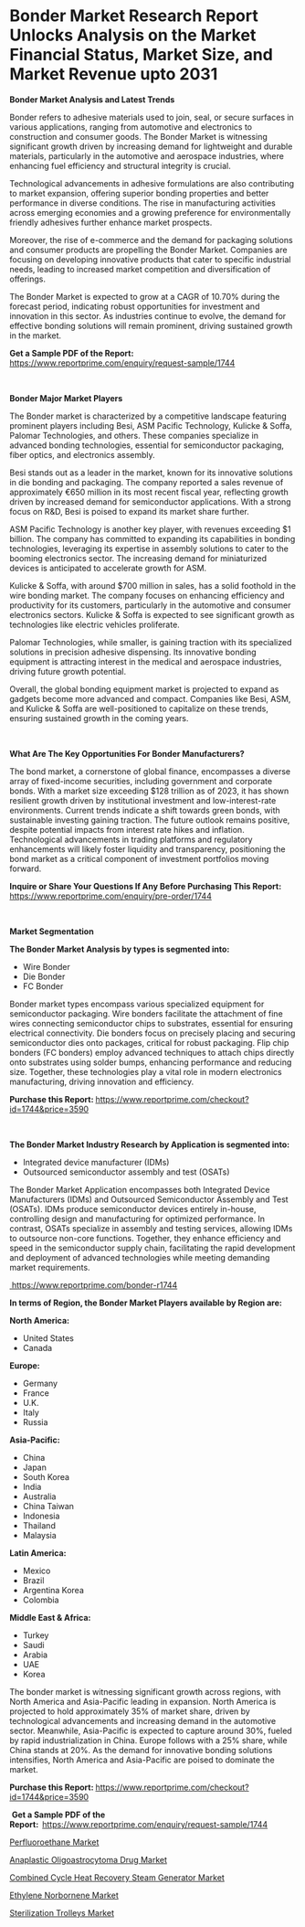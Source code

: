 <p><h1>Bonder Market Research Report Unlocks Analysis on the Market Financial Status, Market Size, and Market Revenue upto 2031</h1></p><p><strong>Bonder Market Analysis and Latest Trends</strong></p>
<p><p>Bonder refers to adhesive materials used to join, seal, or secure surfaces in various applications, ranging from automotive and electronics to construction and consumer goods. The Bonder Market is witnessing significant growth driven by increasing demand for lightweight and durable materials, particularly in the automotive and aerospace industries, where enhancing fuel efficiency and structural integrity is crucial. </p><p>Technological advancements in adhesive formulations are also contributing to market expansion, offering superior bonding properties and better performance in diverse conditions. The rise in manufacturing activities across emerging economies and a growing preference for environmentally friendly adhesives further enhance market prospects. </p><p>Moreover, the rise of e-commerce and the demand for packaging solutions and consumer products are propelling the Bonder Market. Companies are focusing on developing innovative products that cater to specific industrial needs, leading to increased market competition and diversification of offerings. </p><p>The Bonder Market is expected to grow at a CAGR of 10.70% during the forecast period, indicating robust opportunities for investment and innovation in this sector. As industries continue to evolve, the demand for effective bonding solutions will remain prominent, driving sustained growth in the market.</p></p>
<p><strong>Get a Sample PDF of the Report:&nbsp;</strong> <a href="https://www.reportprime.com/enquiry/request-sample/1744">https://www.reportprime.com/enquiry/request-sample/1744</a></p>
<p>&nbsp;</p>
<p><strong>Bonder Major Market Players</strong></p>
<p><p>The Bonder market is characterized by a competitive landscape featuring prominent players including Besi, ASM Pacific Technology, Kulicke & Soffa, Palomar Technologies, and others. These companies specialize in advanced bonding technologies, essential for semiconductor packaging, fiber optics, and electronics assembly.</p><p>Besi stands out as a leader in the market, known for its innovative solutions in die bonding and packaging. The company reported a sales revenue of approximately €650 million in its most recent fiscal year, reflecting growth driven by increased demand for semiconductor applications. With a strong focus on R&D, Besi is poised to expand its market share further.</p><p>ASM Pacific Technology is another key player, with revenues exceeding $1 billion. The company has committed to expanding its capabilities in bonding technologies, leveraging its expertise in assembly solutions to cater to the booming electronics sector. The increasing demand for miniaturized devices is anticipated to accelerate growth for ASM.</p><p>Kulicke & Soffa, with around $700 million in sales, has a solid foothold in the wire bonding market. The company focuses on enhancing efficiency and productivity for its customers, particularly in the automotive and consumer electronics sectors. Kulicke & Soffa is expected to see significant growth as technologies like electric vehicles proliferate.</p><p>Palomar Technologies, while smaller, is gaining traction with its specialized solutions in precision adhesive dispensing. Its innovative bonding equipment is attracting interest in the medical and aerospace industries, driving future growth potential.</p><p>Overall, the global bonding equipment market is projected to expand as gadgets become more advanced and compact. Companies like Besi, ASM, and Kulicke & Soffa are well-positioned to capitalize on these trends, ensuring sustained growth in the coming years.</p></p>
<p>&nbsp;</p>
<p><strong>What Are The Key Opportunities For Bonder Manufacturers?</strong></p>
<p><p>The bond market, a cornerstone of global finance, encompasses a diverse array of fixed-income securities, including government and corporate bonds. With a market size exceeding $128 trillion as of 2023, it has shown resilient growth driven by institutional investment and low-interest-rate environments. Current trends indicate a shift towards green bonds, with sustainable investing gaining traction. The future outlook remains positive, despite potential impacts from interest rate hikes and inflation. Technological advancements in trading platforms and regulatory enhancements will likely foster liquidity and transparency, positioning the bond market as a critical component of investment portfolios moving forward.</p></p>
<p><strong>Inquire or Share Your Questions If Any Before Purchasing This Report:</strong> <a href="https://www.reportprime.com/enquiry/pre-order/1744">https://www.reportprime.com/enquiry/pre-order/1744</a></p>
<p>&nbsp;</p>
<p><strong>Market Segmentation</strong></p>
<p><strong>The Bonder Market Analysis by types is segmented into:</strong></p>
<p><ul><li>Wire Bonder</li><li>Die Bonder</li><li>FC Bonder</li></ul></p>
<p><p>Bonder market types encompass various specialized equipment for semiconductor packaging. Wire bonders facilitate the attachment of fine wires connecting semiconductor chips to substrates, essential for ensuring electrical connectivity. Die bonders focus on precisely placing and securing semiconductor dies onto packages, critical for robust packaging. Flip chip bonders (FC bonders) employ advanced techniques to attach chips directly onto substrates using solder bumps, enhancing performance and reducing size. Together, these technologies play a vital role in modern electronics manufacturing, driving innovation and efficiency.</p></p>
<p><strong>Purchase this Report:&nbsp;</strong><a href="https://www.reportprime.com/checkout?id=1744&price=3590">https://www.reportprime.com/checkout?id=1744&price=3590</a></p>
<p>&nbsp;</p>
<p><strong>The Bonder Market Industry Research by Application is segmented into:</strong></p>
<p><ul><li>Integrated device manufacturer (IDMs)</li><li>Outsourced semiconductor assembly and test (OSATs)</li></ul></p>
<p><p>The Bonder Market Application encompasses both Integrated Device Manufacturers (IDMs) and Outsourced Semiconductor Assembly and Test (OSATs). IDMs produce semiconductor devices entirely in-house, controlling design and manufacturing for optimized performance. In contrast, OSATs specialize in assembly and testing services, allowing IDMs to outsource non-core functions. Together, they enhance efficiency and speed in the semiconductor supply chain, facilitating the rapid development and deployment of advanced technologies while meeting demanding market requirements.</p></p>
<p><a href="https://www.reportprime.com/bonder-r1744">&nbsp;https://www.reportprime.com/bonder-r1744</a></p>
<p><strong>In terms of Region, the Bonder Market Players available by Region are:</strong></p>
<p>
    <p> <strong> North America: </strong>
        <ul>
            <li>United States</li>
            <li>Canada</li>
        </ul>
        </p> 
    <p> <strong> Europe: </strong>
        <ul>
            <li>Germany</li>
            <li>France</li>
            <li>U.K.</li>
            <li>Italy</li>
            <li>Russia</li>
        </ul>
        </p> 
    <p> <strong> Asia-Pacific: </strong>
        <ul>
            <li>China</li>
            <li>Japan</li>
            <li>South Korea</li>
            <li>India</li>
            <li>Australia</li>
            <li>China Taiwan</li>
            <li>Indonesia</li>
            <li>Thailand</li>
            <li>Malaysia</li>
        </ul>
        </p> 
    <p> <strong> Latin America: </strong>
        <ul>
            <li>Mexico</li>
            <li>Brazil</li>
            <li>Argentina Korea</li>
            <li>Colombia</li>
        </ul>
        </p> 
    <p> <strong> Middle East & Africa: </strong>
        <ul>
            <li>Turkey</li>
            <li>Saudi</li>
            <li>Arabia</li>
            <li>UAE</li>
            <li>Korea</li>
        </ul>
    </p>
    </p>
<p><p>The bonder market is witnessing significant growth across regions, with North America and Asia-Pacific leading in expansion. North America is projected to hold approximately 35% of market share, driven by technological advancements and increasing demand in the automotive sector. Meanwhile, Asia-Pacific is expected to capture around 30%, fueled by rapid industrialization in China. Europe follows with a 25% share, while China stands at 20%. As the demand for innovative bonding solutions intensifies, North America and Asia-Pacific are poised to dominate the market.</p></p>
<p><strong>Purchase this Report: </strong><a href="https://www.reportprime.com/checkout?id=1744&price=3590">https://www.reportprime.com/checkout?id=1744&price=3590</a></p>
<p>&nbsp;<strong>Get a Sample PDF of the Report:&nbsp;&nbsp;</strong><a href="https://www.reportprime.com/enquiry/request-sample/1744">https://www.reportprime.com/enquiry/request-sample/1744</a></p>
<p><strong></strong></p>
<p><p><a href="https://www.linkedin.com/pulse/strategic-roadmap-success-global-perfluoroethane-market-nljie?trackingId=ei1xM%2FvFQzCuC%2B8CLH1qug%3D%3D">Perfluoroethane Market</a></p><p><a href="https://issuu.com/reportprime-2/docs/anaplastic-oligoastrocytoma-drug-ma_53554cc17d3aca">Anaplastic Oligoastrocytoma Drug Market</a></p><p><a href="https://issuu.com/reportprime-2/docs/combined-cycle-heat-recovery-steam-_a1fa5e2cb07543">Combined Cycle Heat Recovery Steam Generator Market</a></p><p><a href="https://www.linkedin.com/pulse/market-leaders-laggards-global-ethylene-norbornene-trends-forecast-sfize?trackingId=hVXx8dxQR12rXi5dr1pVYw%3D%3D">Ethylene Norbornene Market</a></p><p><a href="https://medium.com/@noelkunzei1/insights-into-the-sterilization-trolleys-market-size-which-is-expanding-with-a-10-7-c3729309c0d3">Sterilization Trolleys Market</a></p></p>